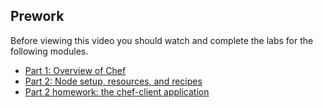 ## Prework

Before viewing this video you should watch and complete the labs for the following modules.

* [Part 1: Overview of Chef][spring-fund-week-1]
* [Part 2: Node setup, resources, and recipes][spring-fund-week-2]
* [Part 2 homework: the chef-client application][week2-homework]


[spring-fund-week-1]: /modules/fundamentals-series-week-1
[spring-fund-week-2]: /modules/fundamentals-series-week-2
[week2-homework]: /modules/fundamentals-series-week-2/#homework
[spring-fund-week-3]: /modules/fundamentals-series-week-3
[spring-fund-week-4]: /modules/fundamentals-series-week-4
[spring-fund-week-5]: /modules/fundamentals-series-week-5
[spring-fund-week-6]: /modules/fundamentals-series-week-6
[chef-lab]: /modules/fundamentals-series-chef-lab
[discussion-forum]: https://groups.google.com/d/forum/learnchef-fundamentals-webinar
[survey]: http://evocalize.com/consumer/survey/chef/springwebinar-3
